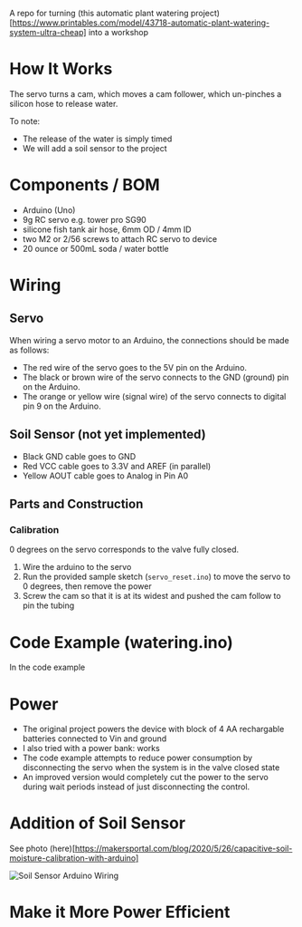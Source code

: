 A repo for turning (this automatic plant watering project)[https://www.printables.com/model/43718-automatic-plant-watering-system-ultra-cheap] into a workshop

# How It Works

The servo turns a cam, which moves a cam follower, which un-pinches a silicon hose to release water.

To note:
- The release of the water is simply timed
- We will add a soil sensor to the project

# Components / BOM

- Arduino (Uno)
- 9g RC servo e.g. tower pro SG90
- silicone fish tank air hose, 6mm OD / 4mm ID
- two M2 or 2/56 screws to attach RC servo to device
- 20 ounce or 500mL soda / water bottle


# Wiring

## Servo

When wiring a servo motor to an Arduino, the connections should be made as follows:
- The red wire of the servo goes to the 5V pin on the Arduino.
- The black or brown wire of the servo connects to the GND (ground) pin on the Arduino.
- The orange or yellow wire (signal wire) of the servo connects to digital pin 9 on the Arduino.

## Soil Sensor (not yet implemented)

- Black GND cable goes to GND
- Red VCC cable goes to 3.3V and AREF (in parallel)
- Yellow AOUT cable goes to Analog in Pin A0

## Parts and Construction



### Calibration

0 degrees on the servo corresponds to the valve fully closed. 

1. Wire the arduino to the servo
2. Run the provided sample sketch (`servo_reset.ino`) to move the servo to 0 degrees, then remove the power
3. Screw the cam so that it is at its widest and pushed the cam follow to pin the tubing

# Code Example (watering.ino)

In the code example

# Power

- The original project powers the device with block of 4 AA rechargable batteries connected to Vin and ground
- I also tried with a power bank: works
- The code example attempts to reduce power consumption by disconnecting the servo when the system is in the valve closed state
- An improved version would completely cut the power to the servo during wait periods instead of just disconnecting the control. 

# Addition of Soil Sensor

See photo (here)[https://makersportal.com/blog/2020/5/26/capacitive-soil-moisture-calibration-with-arduino]

![Soil Sensor Arduino Wiring](https://images.squarespace-cdn.com/content/v1/59b037304c0dbfb092fbe894/1590622711213-VD9LBEVQMX3CFYBCR0GG/cap_soil_sensor_arduino_wiring.png?format=2500w)

# Make it More Power Efficient